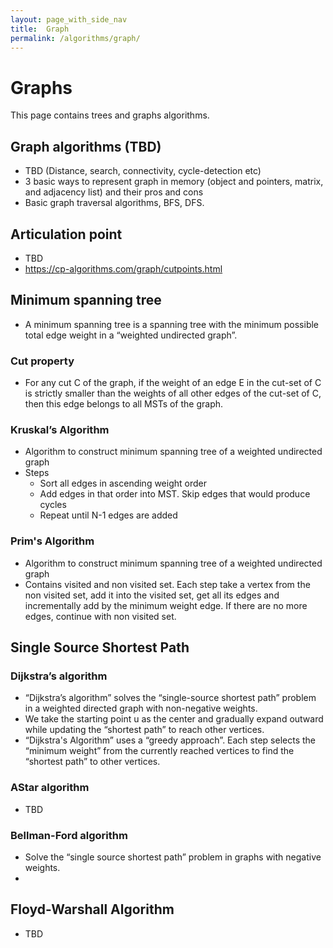 ```yaml
---
layout: page_with_side_nav
title:  Graph
permalink: /algorithms/graph/
---
```


# Graphs
This page contains trees and graphs algorithms. 

## Graph algorithms (TBD) 
- TBD (Distance, search, connectivity, cycle-detection etc)
- 3 basic ways to represent graph in memory (object and pointers, matrix, and adjacency list) and their pros and cons
- Basic graph traversal algorithms, BFS, DFS.

## Articulation point
- TBD
 - https://cp-algorithms.com/graph/cutpoints.html

 
 ## Minimum spanning tree
-  A minimum spanning tree is a spanning tree with the minimum possible total edge weight in a “weighted undirected graph”.

### Cut property
- For any cut C of the graph, if the weight of an edge E in the cut-set of C is strictly smaller than the weights of all other edges of the cut-set of C, then this edge belongs to all MSTs of the graph.

### Kruskal’s Algorithm
- Algorithm to construct minimum spanning tree of a weighted undirected graph
- Steps
  - Sort all edges in ascending weight order 
  - Add edges in that order into MST. Skip edges that would produce cycles
  - Repeat until N-1 edges are added

### Prim's Algorithm
- Algorithm to construct minimum spanning tree of a weighted undirected graph
- Contains visited and non visited set. Each step take a vertex from the non visited set, add it into the visited set, get all its edges and incrementally add by the minimum weight edge. 
If there are no more edges, continue with non visited set.


## Single Source Shortest Path
### Dijkstra’s algorithm
- “Dijkstra’s algorithm” solves the “single-source shortest path” problem in a weighted directed graph with non-negative weights.
- We take the starting point u as the center and gradually expand outward while updating the “shortest path” to reach other vertices.
- “Dijkstra's Algorithm” uses a “greedy approach”. Each step selects the “minimum weight” from the currently reached vertices to find the “shortest path” to other vertices.

### AStar algorithm
- TBD

### Bellman-Ford algorithm
- Solve the “single source shortest path” problem in graphs with negative weights.
- 


## Floyd-Warshall Algorithm
- TBD
